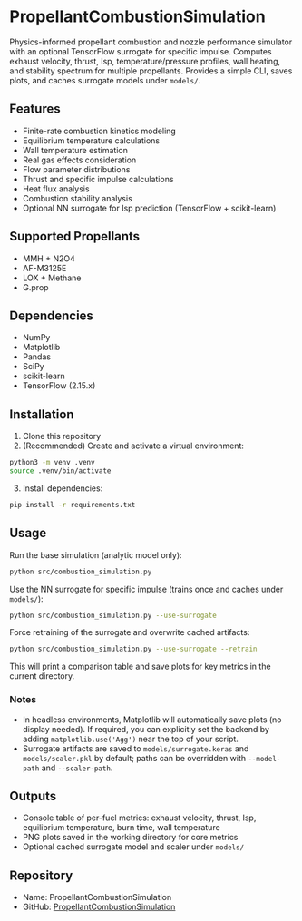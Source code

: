 # PropellantCombustionSimulation

Physics-informed propellant combustion and nozzle performance simulator with an optional TensorFlow surrogate for specific impulse. Computes exhaust velocity, thrust, Isp, temperature/pressure profiles, wall heating, and stability spectrum for multiple propellants. Provides a simple CLI, saves plots, and caches surrogate models under `models/`.

## Features

- Finite-rate combustion kinetics modeling
- Equilibrium temperature calculations
- Wall temperature estimation
- Real gas effects consideration
- Flow parameter distributions
- Thrust and specific impulse calculations
- Heat flux analysis
- Combustion stability analysis
- Optional NN surrogate for Isp prediction (TensorFlow + scikit-learn)

## Supported Propellants

- MMH + N2O4
- AF-M3125E
- LOX + Methane
- G.prop

## Dependencies

- NumPy
- Matplotlib
- Pandas
- SciPy
- scikit-learn
- TensorFlow (2.15.x)

## Installation

1. Clone this repository
2. (Recommended) Create and activate a virtual environment:
```bash
python3 -m venv .venv
source .venv/bin/activate
```
3. Install dependencies:
```bash
pip install -r requirements.txt
```

## Usage

Run the base simulation (analytic model only):
```bash
python src/combustion_simulation.py
```

Use the NN surrogate for specific impulse (trains once and caches under `models/`):
```bash
python src/combustion_simulation.py --use-surrogate
```

Force retraining of the surrogate and overwrite cached artifacts:
```bash
python src/combustion_simulation.py --use-surrogate --retrain
```

This will print a comparison table and save plots for key metrics in the current directory.

### Notes
- In headless environments, Matplotlib will automatically save plots (no display needed). If required, you can explicitly set the backend by adding `matplotlib.use('Agg')` near the top of your script.
- Surrogate artifacts are saved to `models/surrogate.keras` and `models/scaler.pkl` by default; paths can be overridden with `--model-path` and `--scaler-path`.

## Outputs
- Console table of per-fuel metrics: exhaust velocity, thrust, Isp, equilibrium temperature, burn time, wall temperature
- PNG plots saved in the working directory for core metrics
- Optional cached surrogate model and scaler under `models/`

## Repository
- Name: PropellantCombustionSimulation
- GitHub: [PropellantCombustionSimulation](https://github.com/Sarvesh2304/PropellantCombustionSimulation)

